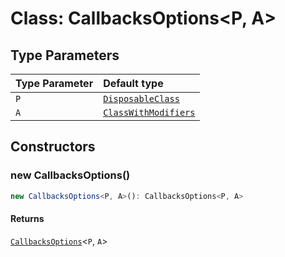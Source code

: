 # Class: CallbacksOptions\<P, A\>

## Type Parameters

| Type Parameter | Default type |
| :------ | :------ |
| `P` | [`DisposableClass`](DisposableClass.md) |
| `A` | [`ClassWithModifiers`](ClassWithModifiers.md) |

## Constructors

### new CallbacksOptions()

```ts
new CallbacksOptions<P, A>(): CallbacksOptions<P, A>
```

#### Returns

[`CallbacksOptions`](CallbacksOptions.md)\<`P`, `A`\>
